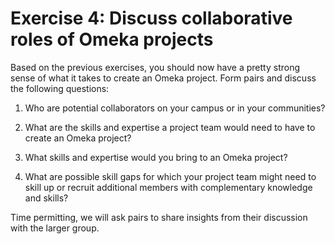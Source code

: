 # Exercise 4: Discuss collaborative roles of Omeka projects

Based on the previous exercises, you should now have a pretty strong sense of what it takes to create an Omeka project. Form pairs and discuss the following questions:

1. Who are potential collaborators on your campus or in your communities?

2. What are the skills and expertise a project team would need to have to create an Omeka project?

3. What skills and expertise would you bring to an Omeka project?

4. What are possible skill gaps for which your project team might need to skill up or recruit additional members with complementary knowledge and skills?

Time permitting, we will ask pairs to share insights from their discussion with the larger group.
